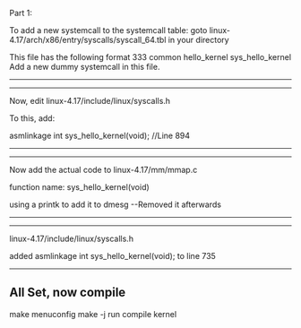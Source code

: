 
Part 1:

To add a new systemcall to the systemcall table: 
goto linux-4.17/arch/x86/entry/syscalls/syscall_64.tbl in your directory

This file has the following format
<number> <abi> <name> <entry point>
333  common    hello_kernel    sys_hello_kernel
Add a new dummy systemcall in this file.

----------------------------------------
----------------------------------------
Now, edit linux-4.17/include/linux/syscalls.h

To this, add:

asmlinkage int sys_hello_kernel(void); //Line 894

-----------------------------------------------
----------------------------------------------
Now add the actual code to linux-4.17/mm/mmap.c

function name: sys_hello_kernel(void)

using a printk to add it to dmesg --Removed it afterwards

---------------------------------------------
---------------------------------------------

linux-4.17/include/linux/syscalls.h   

added asmlinkage int sys_hello_kernel(void); to line 735

--------------------------------------------
All Set, now compile
---------------------------------------------
make menuconfig
make -j
run compile kernel
